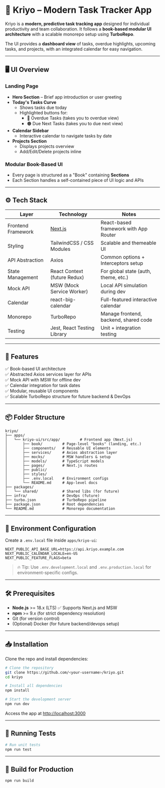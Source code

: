 # 📌 Kriyo – Modern Task Tracker App

Kriyo is a **modern, predictive task tracking app** designed for individual productivity and team collaboration. It follows a **book-based modular UI architecture** with a scalable monorepo setup using **TurboRepo**.

The UI provides a **dashboard view** of tasks, overdue highlights, upcoming tasks, and projects, with an integrated calendar for easy navigation.

---

## 🖥️ UI Overview

### Landing Page
- **Hero Section** – Brief app introduction or user greeting
- **Today's Tasks Curve**
  - Shows tasks due today
  - Highlighted buttons for:
    - 🔵 Overdue Tasks (takes you to overdue view)
    - 🟠 Due Next Tasks (takes you to due next view)
- **Calendar Sidebar**
  - Interactive calendar to navigate tasks by date
- **Projects Section**
  - Displays projects overview
  - Add/Edit/Delete projects inline

### Modular Book-Based UI
- Every page is structured as a "Book" containing **Sections**
- Each Section handles a self-contained piece of UI logic and APIs

---

## ⚙️ Tech Stack

| Layer              | Technology                    | Notes                                   |
|--------------------|--------------------------------|-----------------------------------------|
| Frontend Framework | [Next.js](https://nextjs.org) | React-based framework with App Router  |
| Styling            | TailwindCSS / CSS Modules     | Scalable and themeable UI              |
| API Abstraction    | Axios                         | Common options + Interceptors setup    |
| State Management   | React Context (future Redux)  | For global state (auth, theme, etc.)   |
| Mock API           | MSW (Mock Service Worker)     | Local API simulation during dev        |
| Calendar           | react-big-calendar            | Full-featured interactive calendar     |
| Monorepo           | TurboRepo                     | Manage frontend, backend, shared code |
| Testing            | Jest, React Testing Library   | Unit + integration testing             |

---

## 🚀 Features

✅ Book-based UI architecture  
✅ Abstracted Axios services layer for APIs  
✅ Mock API with MSW for offline dev  
✅ Calendar integration for task dates  
✅ Modular, reusable UI components  
✅ Scalable TurboRepo structure for future backend & DevOps

---

## 📦 Folder Structure

```
kriyo/
├── apps/
│   └── kriyo-ui/src/app/         # Frontend app (Next.js)
│       ├── book/         # Page-level "books" (landing, etc.)
│       ├── components/   # Reusable UI elements
│       ├── services/     # Axios abstraction layer
│       ├── mocks/        # MSW handlers & setup
│       ├── models/       # TypeScript models
│       ├── pages/        # Next.js routes
│       ├── public/
│       ├── styles/
│       ├── .env.local    # Environment configs
│       └── README.md     # App-level docs
├── packages/
│   └── shared/           # Shared libs (for future)
├── infra/                # DevOps (future)
├── turbo.json            # TurboRepo pipeline
├── package.json          # Root dependencies
└── README.md             # Monorepo documentation
```

---

## 🔑 Environment Configuration

Create a `.env.local` file inside `apps/kriyo-ui`:

```env
NEXT_PUBLIC_API_BASE_URL=https://api.kriyo.example.com
NEXT_PUBLIC_CALENDAR_LOCALE=en-US
NEXT_PUBLIC_FEATURE_FLAGS=beta
```

> 🔥 Tip: Use `.env.development.local` and `.env.production.local` for environment-specific configs.

---

## 🛠️ Prerequisites

- **Node.js** >= 18.x (LTS) ✅ Supports Next.js and MSW
- **npm** >= 9.x (for strict dependency resolution)
- Git (for version control)
- (Optional) Docker (for future backend/devops setup)

---

## 📥 Installation

Clone the repo and install dependencies:
```bash
# Clone the repository
git clone https://github.com/<your-username>/kriyo.git
cd kriyo

# Install all dependencies
npm install

# Start the development server
npm run dev
```

Access the app at [http://localhost:3000](http://localhost:3000)

---

## 🧪 Running Tests

```bash
# Run unit tests
npm run test
```

---

## 🚀 Build for Production

```bash
npm run build
```